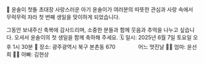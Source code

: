 💌 윤솔이 첫돌 초대장
사랑스러운 아기 윤솔이가
여러분의 따뜻한 관심과 사랑 속에서
무럭무럭 자라 첫 번째 생일을 맞이하게 되었습니다.

그동안 보내주신 축복에 감사드리며,
소중한 분들과 함께 웃음과 추억을 나누고 싶습니다.
오셔서 윤솔이의 첫 생일을 함께 축하해 주세요.
🗓 일시: 2025년 6월 7일 토요일 오후 1시 30분
📍 장소: 광주광역시 북구 본촌동 670
    어느 멋진날
👩‍👧 엄마: 윤선희
👨‍👧 아빠: 김현상
